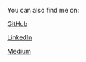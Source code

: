 You can also find me on:

[GitHub](https://github.com/ktreharrison)

[LinkedIn](https://www.linkedin.com/in/kenneth-harrison/)

[Medium](https://ktreharrison.medium.com/)
